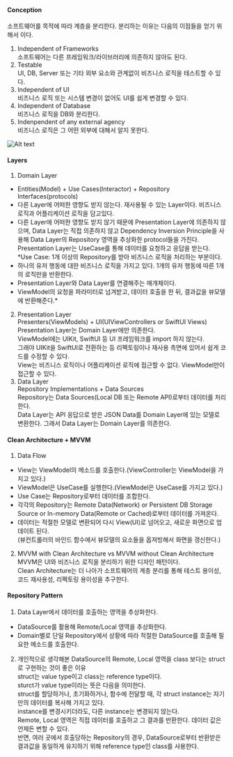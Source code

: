 #### Conception  
소프트웨어를 목적에 따라 계층을 분리한다. 분리하는 이유는 다음의 이점들을 얻기 위해서 이다.  
1. Independent of Frameworks  
소프트웨어는 다른 프레임워크/라이브러리에 의존하지 않아도 된다.  
2. Testable  
UI, DB, Server 또는 기타 외부 요소와 관계없이 비즈니스 로직을 테스트할 수 있다.  
3. Independent of UI  
비즈니스 로직 또는 시스템 변경이 없어도 UI를 쉽게 변경할 수 있다.  
4. Independent of Database  
비즈니스 로직을 DB와 분리한다.  
5. Indenpendent of any external agency  
비즈니스 로직은 그 어떤 외부에 대해서 알지 못한다.  
  
![Alt text](https://blog.kakaocdn.net/dn/MQ1R1/btqFKDrPxtp/pjv2GVcCJ7ubcfjq8ZxQkK/img.png)  

#### Layers  
1. Domain Layer  
- Entities(Model) + Use Cases(Interactor) + Repository Interfaces(protocols)  
- 다른 Layer에 어떠한 영향도 받지 않는다. 재사용될 수 있는 Layer이다. 비즈니스 로직과 어플리케이션 로직을 담고있다.  
- 다른 Layer에 어떠한 영향도 받지 않기 때문에 Presentation Layer에 의존하지 않으며, 
Data Layer는 직접 의존하지 않고 Dependency Inversion Principle을 사용해 Data Layer의 Repository 영역을 추상화한 protocol들을 가진다.  
Presentation Layer는 UseCase를 통해 데이터를 요청하고 응답을 받는다.  
*Use Case: 1개 이상의 Repository를 받아 비즈니스 로직을 처리하는 부분이다.  
- 하나의 유저 행동에 대한 비즈니스 로직을 가지고 있다. 1개의 유저 행동에 따른 1개의 로직만을 반환한다.  
- Presentation Layer와 Data Layer를 연결해주는 매개체이다.  
- ViewModel의 요청을 파라미터로 넘겨받고, 데이터 호출을 한 뒤, 결과값을 뷰모델에 반환해준다.*  
2. Presentation Layer  
Presenters(ViewModels) + UI(UIViewControllers or SwiftUI Views)  
Presentation Layer는 Domain Layer에만 의존한다.  
ViewModel에는 UIKit, SwiftUI 등 UI 프레임워크를 import 하지 않는다.  
그래야 UIKit을 SwiftUI로 전환하는 등 리펙토링이나 재사용 측면에 있어서 쉽게 코드를 수정할 수 있다.  
View는 비즈니스 로직이나 어플리케이션 로직에 접근할 수 없다. ViewModel만이 접근할 수 있다.  
3. Data Layer  
Repository Implementations + Data Sources  
Repository는 Data Sources(Local DB 또는 Remote API)로부터 데이터를 처리한다.  
Data Layer는 API 응답으로 받은 JSON Data를 Domain Layer에 있는 모델로 변환한다. 그래서 Data Layer는 Domain Layer를 의존한다.  
  
#### Clean Architecture + MVVM  
1. Data Flow  
- View는 ViewModel의 메소드를 호출한다.(ViewController는 ViewModel을 가지고 있다.)  
- ViewModel은 UseCase를 실행한다.(ViewModel은 UseCase를 가지고 있다.)  
- Use Case는 Repository로부터 데이터를 조합한다.
- 각각의 Repository는 Remote Data(Network) or Persistent DB Storage Source or In-memory Data(Remote or Cached)로부터 데이터를 가져온다.  
- 데이터는 적절한 모델로 변환되어 다시 View(UI)로 넘어오고, 새로운 화면으로 업데이트 된다.  
  (뷰컨트롤러의 바인드 함수에서 뷰모델의 요소들을 옵져빙해서 화면을 갱신한다.)  
2. MVVM with Clean Architecture vs MVVM without Clean Architecture  
MVVM은 UI와 비즈니스 로직을 분리하기 위한 디자인 패턴이다.  
Clean Architecture는 더 나아가 소프트웨어의 계층 분리를 통해 테스트 용이성, 코드 재사용성, 리펙토링 용이성을 추구한다.  
    
#### Repository Pattern  
1. Data Layer에서 데이터를 호출하는 영역을 추상화한다.  
- DataSource를 활용해 Remote/Local 영역을 추상화한다.  
- Domain별로 단일 Repository에서 상황에 따라 적절한 DataSource를 호출해 필요한 메소드를 호출한다.  
2. 개인적으로 생각해본 DataSource의 Remote, Local 영역을 class 보다는 struct로 구현하는 것이 좋은 이유  
struct는 value type이고 class는 reference type이다.  
sturct가 value type이라는 뜻은 다음을 의미한다.  
	struct를 할당하거나, 초기화하거나, 함수에 전달할 때, 각 struct instance는 자기만의 데이터를 복사해 가지고 있다.  
	instance를 변경시키더라도, 다른 instance는 변경되지 않는다.  
Remote, Local 영역은 직접 데이터를 호출하고 그 결과를 반환한다. 데이터 값은 언제든 변할 수 있다.  
반면, 여러 곳에서 호출당하는 Repository의 경우, DataSource로부터 반환받은 결과값을 동일하게 유지하기 위해 reference type인 class를 사용한다.  